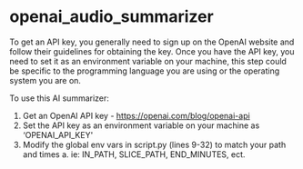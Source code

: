# openai_audio_summarizer

To get an API key, you generally need to sign up on the OpenAI website and follow their guidelines for obtaining the key. Once you have the API key, you need to set it as an environment variable on your machine, this step could be specific to the programming language you are using or the operating system you are on. 

To use this AI summarizer:

1. Get an OpenAI API key - https://openai.com/blog/openai-api
2. Set the API key as an environment variable on your machine as ‘OPENAI_API_KEY'
3. Modify the global env vars in script.py (lines 9-32) to match your path and times
     a. ie: IN_PATH, SLICE_PATH, END_MINUTES, ect.





